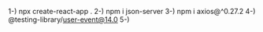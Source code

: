 1-) npx create-react-app .
2-) npm i json-server
3-) npm i axios@^0.27.2
4-) @testing-library/user-event@14.0
5-) 
